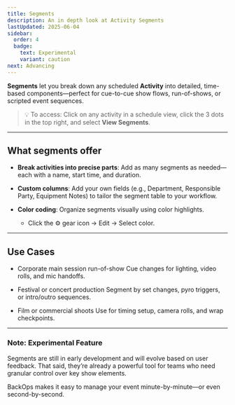 ```yaml
---
title: Segments
description: An in depth look at Activity Segments
lastUpdated: 2025-06-04
sidebar:
  order: 4
  badge:
    text: Experimental
    variant: caution
next: Advancing
---
```


**Segments** let you break down any scheduled **Activity** into detailed, time-based components—perfect for cue-to-cue show flows, run-of-shows, or scripted event sequences.

> 💡 To access: Click on any activity in a schedule view, click the 3 dots in the top right, and select **View Segments**.

---

## What segments offer

- **Break activities into precise parts**: Add as many segments as needed—each with a name, start time, and duration.

- **Custom columns**: Add your own fields (e.g., Department, Responsible Party, Equipment Notes) to tailor the segment table to your workflow.

- **Color coding**: Organize segments visually using color highlights.
  - Click the ⚙️ gear icon → Edit → Select color.

---

## Use Cases

- Corporate main session run-of-show
  Cue changes for lighting, video rolls, and mic handoffs.

- Festival or concert production
  Segment by set changes, pyro triggers, or intro/outro sequences.

- Film or commercial shoots
  Use for timing setup, camera rolls, and wrap checkpoints.

---

### Note: Experimental Feature

Segments are still in early development and will evolve based on user feedback. That said, they’re already a powerful tool for teams who need granular control over key show elements.

BackOps makes it easy to manage your event minute-by-minute—or even second-by-second.
